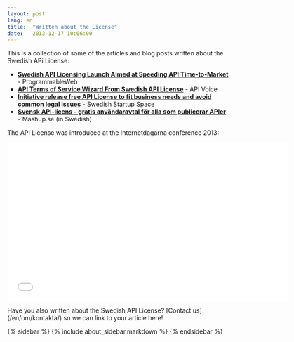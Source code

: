 ```yaml
---
layout: post
lang: en
title:  "Written about the License"
date:   2013-12-17 10:06:00
---
```

This is a collection of some of the articles and blog posts written about the Swedish APi License:

* **[Swedish API Licensing Launch Aimed at Speeding API Time-to-Market](http://blog.programmableweb.com/2013/11/27/swedish-api-licensing-launch-aimed-at-speeding-api-time-to-market/)** - ProgrammableWeb
* **[API Terms of Service Wizard From Swedish API License](http://apivoice.com/2013/12/16/api-terms-of-service-wizard-from-swedish-api-license/)** - API Voice 
* **[Initiative release free API License to fit business needs and avoid common legal issues](http://swedishstartupspace.com/2013/12/12/initiative-release-free-api-license-fit-business-needs-third-party-developer-expectations/)** - Swedish Startup Space
* **[Svensk API-licens - gratis användaravtal för alla som publicerar APIer](http://www.mashup.se/nyheter/svensk-api-licens-gratis-anvandaravtal-for-alla-som-publicerar-apier)** - Mashup.se (in Swedish)

The API License was introduced at the Internetdagarna conference 2013:
<p></p>
<iframe width="640" height="360" src="//www.youtube.com/embed/CQL28JdjDaY?rel=0" frameborder="0" allowfullscreen></iframe>
<p></p>
Have you also written about the Swedish API License? [Contact us](/en/om/kontakta/) so we can link to your article here!

{% sidebar %}
{% include about_sidebar.markdown %}
{% endsidebar %}

<script>
$( document ).ready(function() {
	$('.navbar li.active').removeClass('active');		    
	$('.navbar li#menu_press').addClass('active');		
	$('.navbar li#menu_contact').addClass('active');		    
});
</script>